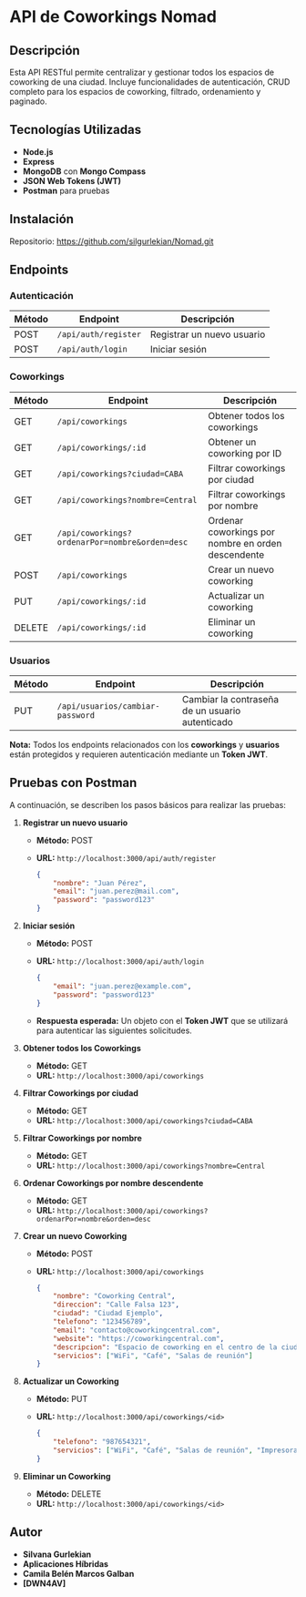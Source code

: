 # API de Coworkings Nomad

## Descripción

Esta API RESTful permite centralizar y gestionar todos los espacios de coworking de una ciudad. Incluye funcionalidades de autenticación, CRUD completo para los espacios de coworking, filtrado, ordenamiento y paginado.

## Tecnologías Utilizadas

- **Node.js**
- **Express**
- **MongoDB** con **Mongo Compass**
- **JSON Web Tokens (JWT)**
- **Postman** para pruebas

## Instalación

Repositorio: https://github.com/silgurlekian/Nomad.git

## Endpoints

### Autenticación

| **Método** | **Endpoint**             | **Descripción**                |
|------------|--------------------------|--------------------------------|
| POST       | `/api/auth/register`     | Registrar un nuevo usuario     |
| POST       | `/api/auth/login`        | Iniciar sesión                 |

### Coworkings

| **Método** | **Endpoint**                                               | **Descripción**                                   |
|------------|------------------------------------------------------------|---------------------------------------------------|
| GET        | `/api/coworkings`                                          | Obtener todos los coworkings                      |
| GET        | `/api/coworkings/:id`                                      | Obtener un coworking por ID                        |
| GET        | `/api/coworkings?ciudad=CABA`                              | Filtrar coworkings por ciudad                      |
| GET        | `/api/coworkings?nombre=Central`                            | Filtrar coworkings por nombre                      |
| GET        | `/api/coworkings?ordenarPor=nombre&orden=desc`              | Ordenar coworkings por nombre en orden descendente  |
| POST       | `/api/coworkings`                                          | Crear un nuevo coworking                            |
| PUT        | `/api/coworkings/:id`                                      | Actualizar un coworking                             |
| DELETE     | `/api/coworkings/:id`                                      | Eliminar un coworking                               |

### Usuarios

| **Método** | **Endpoint**                     | **Descripción**                                   |
|------------|----------------------------------|---------------------------------------------------|
| PUT        | `/api/usuarios/cambiar-password` | Cambiar la contraseña de un usuario autenticado    |

**Nota:** Todos los endpoints relacionados con los **coworkings** y **usuarios** están protegidos y requieren autenticación mediante un **Token JWT**. 

## Pruebas con Postman

A continuación, se describen los pasos básicos para realizar las pruebas:

1. **Registrar un nuevo usuario**

    - **Método:** POST
    - **URL:** `http://localhost:3000/api/auth/register`

        ```json
        {
            "nombre": "Juan Pérez",
            "email": "juan.perez@mail.com",
            "password": "password123"
        }
        ```

2. **Iniciar sesión**

    - **Método:** POST
    - **URL:** `http://localhost:3000/api/auth/login`

        ```json
        {
            "email": "juan.perez@example.com",
            "password": "password123"
        }
        ```

    - **Respuesta esperada:** Un objeto con el **Token JWT** que se utilizará para autenticar las siguientes solicitudes.

3. **Obtener todos los Coworkings**

    - **Método:** GET
    - **URL:** `http://localhost:3000/api/coworkings`

4. **Filtrar Coworkings por ciudad**

    - **Método:** GET
    - **URL:** `http://localhost:3000/api/coworkings?ciudad=CABA`

5. **Filtrar Coworkings por nombre**

    - **Método:** GET
    - **URL:** `http://localhost:3000/api/coworkings?nombre=Central`

6. **Ordenar Coworkings por nombre descendente**

    - **Método:** GET
    - **URL:** `http://localhost:3000/api/coworkings?ordenarPor=nombre&orden=desc`

7. **Crear un nuevo Coworking**

    - **Método:** POST
    - **URL:** `http://localhost:3000/api/coworkings`

        ```json
        {
            "nombre": "Coworking Central",
            "direccion": "Calle Falsa 123",
            "ciudad": "Ciudad Ejemplo",
            "telefono": "123456789",
            "email": "contacto@coworkingcentral.com",
            "website": "https://coworkingcentral.com",
            "descripcion": "Espacio de coworking en el centro de la ciudad.",
            "servicios": ["WiFi", "Café", "Salas de reunión"]
        }
        ```

8. **Actualizar un Coworking**

    - **Método:** PUT
    - **URL:** `http://localhost:3000/api/coworkings/<id>`

        ```json
        {
            "telefono": "987654321",
            "servicios": ["WiFi", "Café", "Salas de reunión", "Impresoras"]
        }
        ```

9. **Eliminar un Coworking**

    - **Método:** DELETE
    - **URL:** `http://localhost:3000/api/coworkings/<id>`

## Autor

- **Silvana Gurlekian**
- **Aplicaciones Híbridas**
- **Camila Belén Marcos Galban**
- **[DWN4AV]**